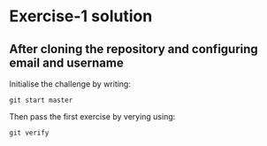 # Exercise-1 solution

## After cloning the repository and configuring email and username

 Initialise the challenge by writing:
 
 `git start master`

 Then pass the first exercise by verying using:
 
 `git verify`